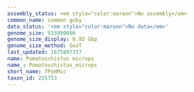 ```yaml
---
assembly_status: <em style="color:maroon">No assembly</em>
common_name: common goby
data_status: '<em style="color:maroon">No data</em>'
genome_size: 933990000
genome_size_display: 0.93 Gbp
genome_size_method: GoaT
last_updated: 1675897357
name: Pomatoschistus microps
name_: Pomatoschistus_microps
short_name: fPomMic
taxon_id: 225753
---
```

